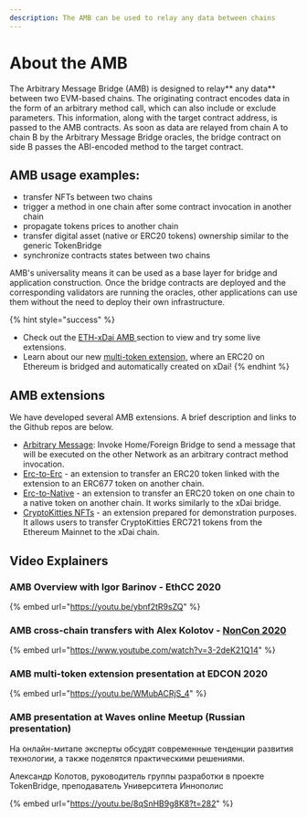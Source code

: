 ```yaml
---
description: The AMB can be used to relay any data between chains
---
```


# About the AMB

The Arbitrary Message Bridge (AMB) is designed to relay** any data** between two EVM-based chains. The originating contract encodes data in the form of an arbitrary method call, which can also include or exclude parameters. This information, along with the target contract address, is passed to the AMB contracts. As soon as data are relayed from chain A to chain B by the Arbitrary Message Bridge oracles, the bridge contract on side B passes the ABI-encoded method to the target contract.

## **AMB usage examples:**

* transfer NFTs between two chains
* trigger a method in one chain after some contract invocation in another chain
* propagate tokens prices to another chain
* transfer digital asset (native or ERC20 tokens) ownership similar to the generic TokenBridge
* synchronize contracts states between two chains

AMB's universality means it can be used as a base layer for bridge and application construction. Once the bridge contracts are deployed and the corresponding validators are running the oracles, other applications can use them without the need to deploy their own infrastructure.

{% hint style="success" %}
* Check out the [ETH-xDai AMB ](../eth-xdai-amb-bridge/about-the-eth-xdai-amb/)section to view and try some live extensions.
* Learn about our new [multi-token extension,](../eth-xdai-amb-bridge/multi-token-extension/) where an ERC20 on Ethereum is bridged and automatically created on xDai!
{% endhint %}

## AMB extensions

We have developed several AMB extensions. A brief description and links to the Github repos are below.

* [Arbitrary Message](https://github.com/poanetwork/tokenbridge-contracts/tree/master/contracts/upgradeable\_contracts/arbitrary\_message): Invoke Home/Foreign Bridge to send a message that will be executed on the other Network as an arbitrary contract method invocation.
* [Erc-to-Erc](https://github.com/poanetwork/tokenbridge-contracts/tree/master/contracts/upgradeable\_contracts/amb\_erc677\_to\_erc677) - an extension to transfer an ERC20 token linked with the extension to an ERC677 token on another chain.&#x20;
* [Erc-to-Native](https://github.com/poanetwork/tokenbridge-contracts/tree/master/contracts/upgradeable\_contracts/erc20\_to\_native) - an extension to transfer an ERC20 token on one chain to a native token on another chain. It works similarly to the xDai bridge.
* [CryptoKitties NFTs](https://github.com/poanetwork/cryptokitties-xdai-demo) - an extension prepared for demonstration purposes. It allows users to transfer CryptoKitties ERC721 tokens from the Ethereum Mainnet to the xDai chain.

## Video Explainers

### AMB Overview with Igor Barinov - EthCC 2020

{% embed url="https://youtu.be/ybnf2tR9sZQ" %}

### AMB cross-chain transfers with Alex Kolotov - [NonCon 2020](https://noncon.org)

{% embed url="https://www.youtube.com/watch?v=3-2deK21Q14" %}

### AMB multi-token extension presentation at EDCON 2020

{% embed url="https://youtu.be/WMubACRjS_4" %}

### AMB presentation at Waves online Meetup (Russian presentation)

На онлайн-митапе эксперты обсудят современные тенденции развития технологии, а также поделятся практическими решениями.

Александр Колотов, руководитель группы разработки в проекте TokenBridge, преподаватель Университета Иннополис

{% embed url="https://youtu.be/8qSnHB9g8K8?t=282" %}


